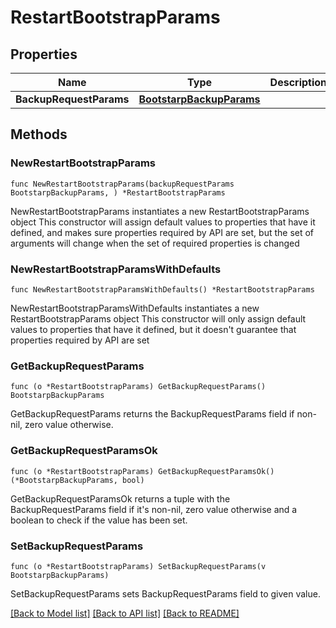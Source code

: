 # RestartBootstrapParams

## Properties

Name | Type | Description | Notes
------------ | ------------- | ------------- | -------------
**BackupRequestParams** | [**BootstarpBackupParams**](BootstarpBackupParams.md) |  | 

## Methods

### NewRestartBootstrapParams

`func NewRestartBootstrapParams(backupRequestParams BootstarpBackupParams, ) *RestartBootstrapParams`

NewRestartBootstrapParams instantiates a new RestartBootstrapParams object
This constructor will assign default values to properties that have it defined,
and makes sure properties required by API are set, but the set of arguments
will change when the set of required properties is changed

### NewRestartBootstrapParamsWithDefaults

`func NewRestartBootstrapParamsWithDefaults() *RestartBootstrapParams`

NewRestartBootstrapParamsWithDefaults instantiates a new RestartBootstrapParams object
This constructor will only assign default values to properties that have it defined,
but it doesn't guarantee that properties required by API are set

### GetBackupRequestParams

`func (o *RestartBootstrapParams) GetBackupRequestParams() BootstarpBackupParams`

GetBackupRequestParams returns the BackupRequestParams field if non-nil, zero value otherwise.

### GetBackupRequestParamsOk

`func (o *RestartBootstrapParams) GetBackupRequestParamsOk() (*BootstarpBackupParams, bool)`

GetBackupRequestParamsOk returns a tuple with the BackupRequestParams field if it's non-nil, zero value otherwise
and a boolean to check if the value has been set.

### SetBackupRequestParams

`func (o *RestartBootstrapParams) SetBackupRequestParams(v BootstarpBackupParams)`

SetBackupRequestParams sets BackupRequestParams field to given value.



[[Back to Model list]](../README.md#documentation-for-models) [[Back to API list]](../README.md#documentation-for-api-endpoints) [[Back to README]](../README.md)


